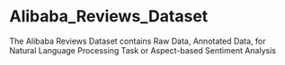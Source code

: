 # Alibaba_Reviews_Dataset
The Alibaba Reviews Dataset contains Raw Data, Annotated Data, for Natural Language Processing Task or Aspect-based Sentiment Analysis
